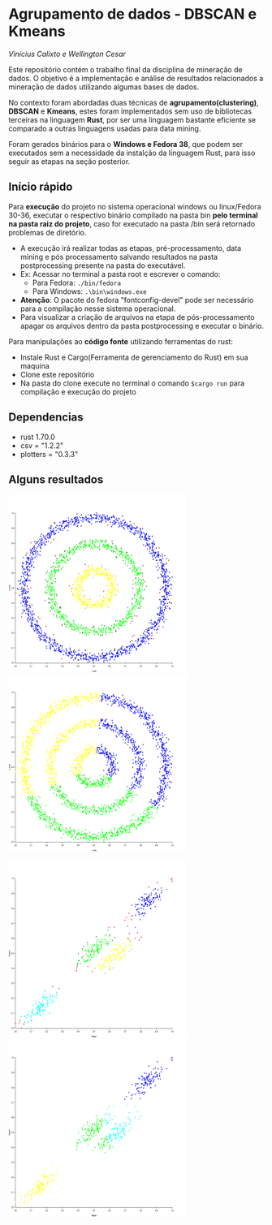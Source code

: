 # Agrupamento de dados - DBSCAN e Kmeans

*Vinícius Calixto e Wellington Cesar*

Este repositório contém o trabalho final da disciplina de mineração de dados. O objetivo é a implementação e análise de resultados relacionados a mineração de dados utilizando algumas bases de dados.

No contexto foram abordadas duas técnicas de **agrupamento(clustering)**, **DBSCAN** e **Kmeans**, estes foram implementados sem uso de bibliotecas terceiras na linguagem **Rust**, por ser uma linguagem bastante eficiente se comparado a outras linguagens usadas para data mining.

Foram gerados binários para o **Windows e Fedora 38**, que podem ser executados sem a necessidade da instalção da linguagem Rust, para isso seguir as etapas na seção posterior.

## Início rápido

Para **execução** do projeto no sistema operacional windows ou linux/Fedora 30-36, executar o respectivo binário compilado na pasta bin **pelo terminal na pasta raiz do projeto**, caso for executado na pasta /bin será retornado problemas de diretório.
  - A execução irá realizar todas as etapas, pré-processamento, data mining e pós processamento salvando resultados na pasta postprocessing presente na pasta do executável.
  - Ex: Acessar no terminal a pasta root e escrever o comando:
    - Para Fedora: `./bin/fedora`
    - Para Windows: `.\bin\windows.exe`
  - **Atenção**: O pacote do fedora "fontconfig-devel" pode ser necessário para a compilação nesse sistema operacional.
  - Para visualizar a criação de arquivos na etapa de pós-processamento apagar os arquivos dentro da pasta postprocessing e executar o binário.

Para manipulações ao **código fonte** utilizando ferramentas do rust:
  - Instale Rust e Cargo(Ferramenta de gerenciamento do Rust) em sua maquina
  - Clone este repositório
  - Na pasta do clone execute no terminal o comando `$cargo run` para compilação e execução do projeto

## Dependencias

* rust 1.70.0
* csv = "1.2.2"
* plotters = "0.3.3"

## Alguns resultados

<img src="https://github.com/VCalixtoR/dbscan/blob/main/postprocessing/Db_Circular_Generated_xXy.png" width="350" height="350" > <img src="https://github.com/VCalixtoR/dbscan/blob/main/postprocessing/Km_Circular_Generated_xXy.png" width="350" height="350">

<img src="https://github.com/VCalixtoR/dbscan/blob/main/postprocessing/Db_Clustering_gmm_WeightXHeight.png" width="350" height="350"> <img src="https://github.com/VCalixtoR/dbscan/blob/main/postprocessing/Km_Clustering_gmm_WeightXHeight.png" width="350" height="350">
